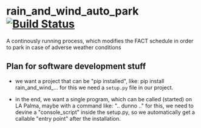 # rain_and_wind_auto_park [![Build Status](https://travis-ci.org/fact-project/rain_and_wind_auto_park.svg?branch=master)](https://travis-ci.org/fact-project/rain_and_wind_auto_park)

A continously running process, which modifies the FACT schedule in order to park in case of adverse weather conditions

## Plan for software development stuff

 - we want a project that can be "pip installed", like:
     pip install rain_and_wind_...
   for this we need a `setup.py` file in our project.

 - in the end, we want a single program, which can be called (started) on LA Palma, maybe with a command like: ".. dunno .." for this, we need to devine a "console_script" inside the setup.py, so we automatically get a callable "entry point" after the installation.





